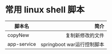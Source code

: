# 常用 linux shell 脚本

|   脚本名      |  简介    |
| --------     | -----:   |
|   copyNew        |  复制新修改的文件  |
|   app-service    |   springboot war运行控制脚本  |
